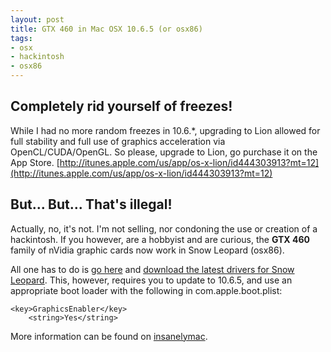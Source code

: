 ```yaml
--- 
layout: post
title: GTX 460 in Mac OSX 10.6.5 (or osx86)
tags: 
- osx
- hackintosh
- osx86
---
```


## Completely rid yourself of freezes!

While I had no more random freezes in 10.6.*, upgrading to Lion allowed for full stability and full use of graphics acceleration via OpenCL/CUDA/OpenGL. So please, upgrade to Lion, go purchase it on the App Store. [http://itunes.apple.com/us/app/os-x-lion/id444303913?mt=12](http://itunes.apple.com/us/app/os-x-lion/id444303913?mt=12)


## But... But... That's illegal! 

Actually, no, it's not. I'm not selling, nor condoning the use or creation of a hackintosh. If you however, are a hobbyist and are curious, the **GTX 460** family of nVidia graphic cards now work in Snow Leopard (osx86). 

All one has to do is [go here][1] and [download the latest drivers for Snow Leopard][1]. This, however, requires you to update to 10.6.5, and use an appropriate boot loader with the following in com.apple.boot.plist:

    <key>GraphicsEnabler</key>
		<string>Yes</string>

More information can be found on [insanelymac](http://www.insanelymac.com/forum/index.php?showtopic=214219&st=960).

  [1]: http://www.nvidia.com/object/quadro-macosx-256.01.00f03-driver.html